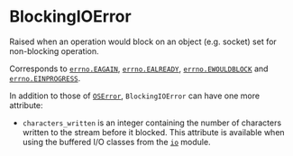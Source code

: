 # BlockingIOError

Raised when an operation would block on an object (e.g. socket) set for non-blocking operation.

Corresponds to [`errno.EAGAIN`](/modules/errno/EAGAIN.md), [`errno.EALREADY`](/modules/errno/EALREADY.md), [`errno.EWOULDBLOCK`](/modules/errno/EWOULDBLOCK.md) and [`errno.EINPROGRESS`](/modules/errno/EINPROGRESS.md).

In addition to those of [`OSError`](/exceptions/OSError.md), `BlockingIOError` can have one more attribute:

* `characters_written` is an integer containing the number of characters written to the stream before it blocked. This attribute is available when using the buffered I/O classes from the [`io`](/modules/io/) module.